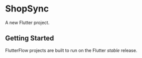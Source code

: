 # ShopSync

A new Flutter project.

## Getting Started

FlutterFlow projects are built to run on the Flutter _stable_ release.
